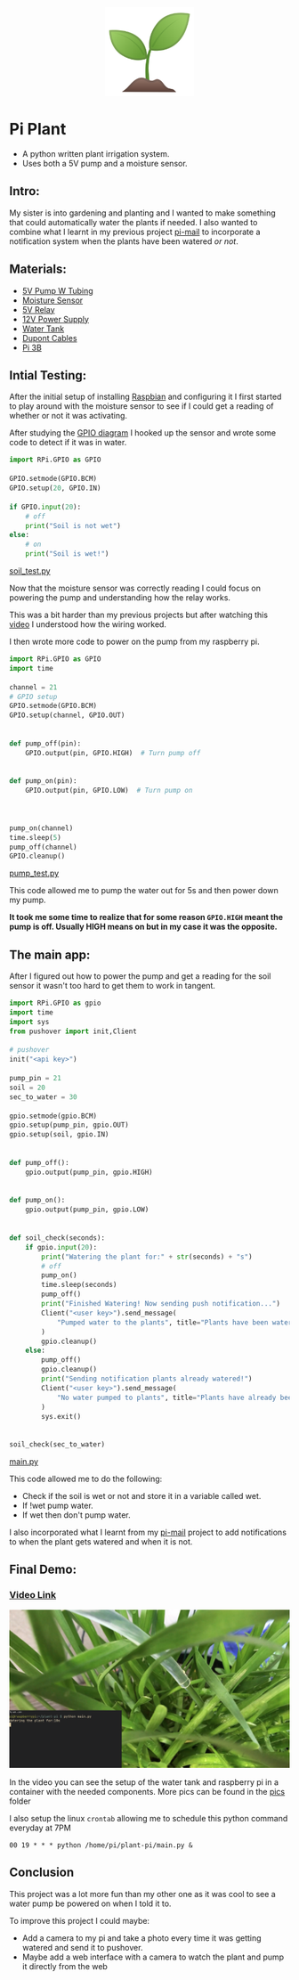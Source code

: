 <p align="center">
<img width="160" height="160" src="pics/plant.png">
</p>

# Pi Plant
- A python written plant irrigation system.
- Uses both a 5V pump and a moisture sensor.


## Intro:

My sister is into gardening and planting and I wanted to make something that could automatically water the plants if needed. I also wanted to combine what I learnt in my previous project [pi-mail](https://github.com/jacques-andre/pi-mail) to incorporate a notification system when the plants have been watered _or not_.

## Materials:

- [5V Pump W Tubing](https://www.amazon.com/WayinTop-Submersible-Flexible-Fountain-Aquarium/dp/B07TMW5CDM/ref=sr_1_5?dchild=1&keywords=5v+pump&qid=1591538297&sr=8-5)
- [Moisture Sensor](https://www.amazon.com/Kuman-Moisture-Compatible-Raspberry-Automatic/dp/B071F4RDHY/ref=sr_1_27?dchild=1&keywords=moisture+sensor&qid=1591538769&sr=8-27)
- [5V Relay](https://www.amazon.com/Tolako-Arduino-Indicator-Channel-Official/dp/B00VRUAHLE/ref=sr_1_7?dchild=1&keywords=5v+relay&qid=1591538799&sr=8-7)
- [12V Power Supply](https://www.amazon.com/ANVISION-2-Pack-Adapter-5-5x2-1mm-Efficiency/dp/B01DHJLHC0/ref=sr_1_11?dchild=1&keywords=anvision+12v&qid=1591538841&sr=8-11)
- [Water Tank](https://www.amazon.com/dp/B005P0NPKM/ref=sr_1_5?dchild=1&keywords=new+wave+enviro&qid=1591538878&sr=8-5)
- [Dupont Cables](https://www.amazon.com/EDGELEC-Breadboard-Optional-Assorted-Multicolored/dp/B07GD2BWPY/ref=sr_1_3?dchild=1&keywords=dupont+cables&qid=1591538923&sr=8-3)
- [Pi 3B](https://www.raspberrypi.org/products/raspberry-pi-3-model-b/)

## Intial Testing:

After the initial setup of installing [Raspbian](https://www.raspberrypi.org/downloads/raspberry-pi-os/) and configuring it I first started to play around with the moisture sensor to see if I could get a reading of whether or not it was activating.

After studying the [GPIO diagram](https://external-content.duckduckgo.com/iu/?u=https%3A%2F%2Ftse1.mm.bing.net%2Fth%3Fid%3DOIP.m5IIRVyyAg9k2hmL9203gQHaHa%26pid%3DApi&f=1) I hooked up the sensor and wrote some code to detect if it was in water.

```python
import RPi.GPIO as GPIO

GPIO.setmode(GPIO.BCM)
GPIO.setup(20, GPIO.IN)

if GPIO.input(20):
    # off
    print("Soil is not wet")
else:
    # on
    print("Soil is wet!")
```
[soil_test.py](soil_test.py)

Now that the moisture sensor was correctly reading I could focus on powering the pump and understanding how the relay works.

This was a bit harder than my previous projects but after watching this [video](https://www.youtube.com/watch?v=51f3ZazNW-w) I understood how the wiring worked.

I then wrote more code to power on the pump from my raspberry pi.

```python
import RPi.GPIO as GPIO
import time

channel = 21
# GPIO setup
GPIO.setmode(GPIO.BCM)
GPIO.setup(channel, GPIO.OUT)


def pump_off(pin):
    GPIO.output(pin, GPIO.HIGH)  # Turn pump off


def pump_on(pin):
    GPIO.output(pin, GPIO.LOW)  # Turn pump on



pump_on(channel)
time.sleep(5)
pump_off(channel)
GPIO.cleanup()
```
[pump_test.py](pump_test.py)

This code allowed me to pump the water out for 5s and then power down my pump.

**It took me some time to realize that for some reason `GPIO.HIGH` meant the pump is off. Usually HIGH means on but in my case it was the opposite.**

## The main app:

After I figured out how to power the pump and get a reading for the soil sensor it wasn't too hard to get them to work in tangent.

```python
import RPi.GPIO as gpio
import time
import sys
from pushover import init,Client

# pushover
init("<api key>")

pump_pin = 21
soil = 20
sec_to_water = 30

gpio.setmode(gpio.BCM)
gpio.setup(pump_pin, gpio.OUT)
gpio.setup(soil, gpio.IN)


def pump_off():
    gpio.output(pump_pin, gpio.HIGH)


def pump_on():
    gpio.output(pump_pin, gpio.LOW)


def soil_check(seconds):
    if gpio.input(20):
        print("Watering the plant for:" + str(seconds) + "s")
        # off
        pump_on()
        time.sleep(seconds)
        pump_off()
        print("Finished Watering! Now sending push notification...")
        Client("<user key>").send_message(
            "Pumped water to the plants", title="Plants have been watered!"
        )
        gpio.cleanup()
    else:
        pump_off()
        gpio.cleanup()
        print("Sending notification plants already watered!")
        Client("<user key>").send_message(
            "No water pumped to plants", title="Plants have already been watered!"
        )
        sys.exit()


soil_check(sec_to_water)
```
[main.py](main.py)

This code allowed me to do the following:

- Check if the soil is wet or not and store it in a variable called wet.
- If !wet pump water.
- If wet then don't pump water.

I also incorporated what I learnt from my [pi-mail](https://github.com/jacques-andre/pi-mail) project to add notifications to when the plant gets watered and when it is not.

## Final Demo:
### [Video Link](https://youtu.be/h1HrscRf4Ik)
<img src="pics/videothumb.png"></img>

In the video you can see the setup of the water tank and raspberry pi in a container with the needed components. More pics can be found in the [pics](https://github.com/jacques-andre/pi-plant/tree/master/pics) folder

I also setup the linux `crontab` allowing me to schedule this python command everyday at 7PM
 ```
 00 19 * * * python /home/pi/plant-pi/main.py &
 ```

## Conclusion

This project was a lot more fun than my other one as it was cool to see a water pump be powered on when I told it to.

To improve this project I could maybe:

- Add a camera to my pi and take a photo every time it was getting watered and send it to pushover.
- Maybe add a web interface with a camera to watch the plant and pump it directly from the web
